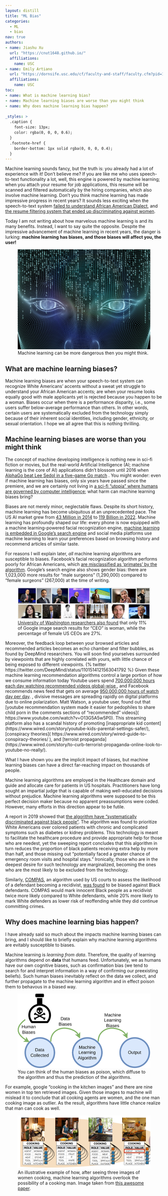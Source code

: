 ```yaml
---
layout: distill
title: "ML Bias"
categories: 
  - ML
  - bias
nav: true
authors:
- name: Jiashu Xu
  url: "https://cnut1648.github.io/"
  affiliations:
    name: USC
- name: Emily Artiano
  url: "https://dornsife.usc.edu/cf/faculty-and-staff/faculty.cfm?pid=1067799"
  affiliations:
    name: USC
toc:
- name: What is machine learning bias?
- name: Machine learning biases are worse than you might think
- name: Why does machine learning bias happen?

_styles: >
  .caption {
    font-size: 13px;
    color: rgba(0, 0, 0, 0.6);
  }
  .footnote-href {
    border-bottom: 1px solid rgba(0, 0, 0, 0.4);
  }
---
```

Machine learning sounds fancy, but the truth is: you already had a lot of experience with it! Don’t believe me? If you are like me who uses speech-to-text functionality a lot, well, this engine is powered by machine learning; when you attach your resume for job applications, this resume will be scanned and filtered automatically by the hiring companies, which also involve machine learning.
Don’t you think machine learning has made impressive progress in recent years?
It sounds less exciting when the speech-to-text system [
failed to understand African American Dialect](https://www.pnas.org/doi/10.1073/pnas.1915768117), and [the resume filtering system that ended up discriminating against women](https://www.reuters.com/article/us-amazon-com-jobs-automation-insight/amazon-scraps-secret-ai-recruiting-tool-that-showed-bias-against-women-idUSKCN1MK08G).

Today I am not writing about how marvelous machine learning is and its many benefits. Instead, I want to say quite the opposite.
Despite the impressive advancement of machine learning in recent years, the danger is lurking: **machine learning has biases, and those biases will affect you, the user!**
<figure>
  <picture>
    <img src="/assets/img/posts/ML_Bias/ML_monster.png" alt="ML can be a monster">
  </picture>
  <figcaption class="text-center">
    Machine learning can be more dangerous then you might think.
  </figcaption>
</figure>

## What are machine learning biases?
Machine learning biases are when your speech-to-text system can recognize White Americans’ accents without a sweat yet struggle to understand your African American accents; are when your resume looks equally good with male applicants yet is rejected because you happen to be a woman. Biases occur when there is a performance disparity, i.e., some users suffer below-average performance than others. In other words, certain users are systematically excluded from the technology simply because of their inherent social identities, including gender, ethnicity, or sexual orientation. I hope we all agree that this is nothing thrilling.

## Machine learning biases are worse than you might think
The concept of machine developing intelligence is nothing new in sci-fi fiction or movies, but the real-world Artificial Intelligence (AI; machine learning is the core of AI) applications didn’t blossom until 2016 when [AlphaGo beat Lee Sedol in a five-game Go match](
https://www.wikiwand.com/en/AlphaGo_versus_Lee_Sedol)
. You might wonder: even if machine learning has biases, only six years have passed since the premiere, and we are certainly not living in [a sci-fi “utopia” where humans are governed by computer intelligence](
https://www.wikiwand.com/en/The_Skin_I_Live_In
); what harm can machine learning biases bring?

Biases are not merely minor, neglectable flaws. Despite its short history, machine learning has become ubiquitous at an unprecedented pace. The US AI market grew from
[43 Million in 2014](
https://www.prnewswire.com/news-releases/artificial-intelligence-ai-market-2016-2020---creating-models-and-mechanism-of-artificial-intelligence-is-a-major-challenge-for-the-potential-5-billion-market---research-and-markets-300250018.html
) to [119 Billion in 2022](
https://www.globenewswire.com/news-release/2022/04/19/2424179/0/en/Artificial-Intelligence-Market-Size-to-Surpass-Around-US-1-597-1-Bn-By-2030.html#:~:text=According%20to%20Precedence%20Research%2C%20the,38.1%25%20from%202022%20to%202030
).
Machine learning has profoundly shaped our life: every phone is now equipped with a machine learning-powered facial recognization engine, [machine learning is embedded in
Google’s search engine](
https://searchengineland.com/how-google-uses-artificial-intelligence-in-google-search-379746#:~:text=Since%202015%2C%20when%20Google%20introduced,Google%20presents%20to%20its%20searches
) and social media platforms use machine learning to learn your preferences based on browsing history and recommend articles of similar taste.

For reasons I will explain later, *all* machine learning algorithms are susceptible to biases. Facebook’s facial recognization algorithm performs poorly for African Americans, which [are misclassified as ’primates’ by the algorithm](
https://thegrio.com/2021/09/04/facebook-black-men-labeled-primates/
). Google’s search engine also shows gender bias: there are 1,023,000 more results for “male surgeons” (1,290,000) compared to “female surgeons” (267,000) at the time of writing.
<figure>
  <picture>
    <img src="/assets/img/posts/ML_Bias/CEO.jpg" alt="CEO">
  </picture>
  <figcaption class="text-center">
    <a href="https://www.washington.edu/news/2015/04/09/whos-a-ceo-google-image-results-can-shift-gender-biases/">
University of Washington researchers also found</a> that only 11% of Google image search results for “CEO” is woman, while the percentage of female US CEOs are 27%.
  </figcaption>
</figure>
Moreover, the feedback loop between your browsed articles and recommended articles becomes an echo chamber and filter bubbles, as found by DeepMind researchers. You will soon find yourselves surrounded by viewpoints that are highly correlated with yours, with little chance of being exposed to different viewpoints.
{% twitter https://twitter.com/DeepMind/status/1101514121563041792 %}
Given these machine learning recommendation algorithms control a large portion of how we consume information today <d-footnote>
Youtube users spend 
<span>
  <a class="footnote-href" href="https://www.wbur.org/onpoint/2019/04/08/youtube-toxic-content-extremism-bloomberg-safety-internet">700,000,000 hours each day watching recommended videos global-wise
</a></span>, and Facebook recommends news feed that gets on average <span><a class="footnote-href" href="https://www.fool.com/investing/2018/02/06/people-still-spend-an-absurd-amount-of-time-on-fac.aspx">950,000,000 hours of watch day per day</a></span>.
</d-footnote>, divisive messages are spreading rapidly on digital platforms due to online polarization. 
Matt Watson, a youtube user, found out that [youtube recommendation system made it easier for pedophiles to share child porn in the comments sections of “recommended” videos](
https://www.youtube.com/watch?v=O13G5A5w5P0). This streaming platform also has a scandal history of promoting [inappropriate kid content](https://www.wired.com/story/youtube-kids-parental-settings-safer/), [conspiracy theories](
https://www.wired.com/story/wired-guide-to-conspiracy-theories/
), and
[terroist propaganda](https://www.wired.com/story/to-curb-terrorist-propaganda-online-look-to-youtube-no-really/).

What I have shown you are the implicit impact of biases, but machine learning biases can have a direct far-reaching impact on thousands of people.

Machine learning algorithms are employed in the Healthcare domain and guide and allocate care for patients in US hospitals.
Practitioners have long sought an impartial judge that is capable of making well-educated decisions without prejudice.
Machine learning algorithms were supposed to be this perfect decision maker because no apparent preassumptions were coded. However, many efforts in this direction appear to be futile.

A report in 2019 showed that [the algorithm have “systematically discriminated against black people”](https://www.nature.com/articles/d41586-019-03228-6).
The algorithm was found to prioritize White Americans over colored patients with chronic and complicated symptoms such as diabetes or kidney problems.
This technology is meant to facilitate the healthcare procedure and provide appropriate help for those who are needest, yet the sweeping report concludes that this algorithm in turn reduces the proportion of black patients receiving extra help by more than half, and those missing out “potentially faced a greater chance of emergency room visits and hospital stays.” Ironically, those who are in the deepest desire for such technology are marginalized, becoming the ones who are the most likely to be excluded from the technology.

Similarly, [COMPAS](
https://www.wikiwand.com/en/COMPAS_(software)
), an algorithm used by US courts to assess the likelihood of a defendant becoming a recidivist, [was found](https://massivesci.com/articles/machine-learning-compas-racism-policing-fairness/#:~:text=In%202016%2C%20ProPublica%20reported%20that,was%20biased%20against%20Black%20defendants.)
to be biased against Black defendants. COMPAS would mark innocent Black people as a recidivist twice more likely compared to White defendants, while 20% more likely to mark White defenders as lower risk of reoffending while they did continue committing crimes.

## Why does machine learning bias happen?

I have already said so much about the impacts machine learning biases can bring, and I should like to briefly explain why machine learning algorithms are evitably susceptible to biases.

Machine learning is *learning from data*.
Therefore, the quality of learning algorithms depend on **data** that humans feed. Unfortunately, we as humans have our own cognitive biases, such as confirmation bias (we tend to search for and interpret information in a way of confirming our preexisting beliefs). Such human biases inevitably reflect on the data we collect, and further propagate to the machine learning algorithm  and in effect poison them to behavous in a biased way.
<figure>
  <picture>
    <img src="/assets/img/posts/ML_Bias/ML%20Bias%20Propagation.png" alt="poison is propagate">
  </picture>
  <figcaption class="text-center">
    You can think of the human biases as poison, which diffuse to the algorithm and thus the prediction of the algorithms.
  </figcaption>
</figure>

For example, google “cooking in the kitchen images” and there are nine women in top ten retrieved images. Given those images to machine will mislead it to conclude that all cooking agents are women, and the one man cooking image as outlier. As the result, algorithms have little chance realize that man can cook as well.
<figure>
  <picture>
    <img src="/assets/img/posts/ML_Bias/cooking.png" alt="cooking">
  </picture>
  <figcaption class="text-center">
    An illustrative example of how, after seeing three images of women cooking, 
  machine learning algorithms overlook the possibility of a cooking man. Image taken from <a href="https://arxiv.org/pdf/1707.09457.pdf">this awesome paper</a>.
  </figcaption>
</figure>
